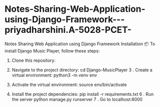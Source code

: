# Notes-Sharing-Web-Application-using-Django-Framework---priyadharshini.A-5028-PCET-
Notes Sharing Web Application using Django Framework 
Installation 📦
To install Django Music Player, follow these steps:
1. Clone this repository:
   
2. Navigate to the project directory:
  cd Django-MusicPlayer
3 . Create a virtual environment:
  python3 -m venv env
4. Activate the virtual environment:
  source env/bin/activate
5. Install the project dependencies:
  pip install -r requirements.txt
6 . Run the server
  python manage.py runserver
7 . Go to localhost:8000
